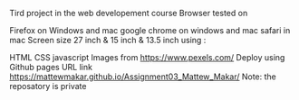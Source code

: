 Tird project in the web developement course Browser tested on

Firefox on Windows and mac
google chrome on windows and mac
safari in mac Screen size 27 inch & 15 inch & 13.5 inch
using :

HTML
CSS
javascript
Images from https://www.pexels.com/
Deploy using Github pages
URL link
https://mattewmakar.github.io/Assignment03_Mattew_Makar/ Note: the reposatory is private
